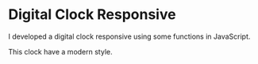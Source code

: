 # Digital Clock Responsive

I developed a digital clock responsive using some functions in JavaScript.

This clock have a modern style.

